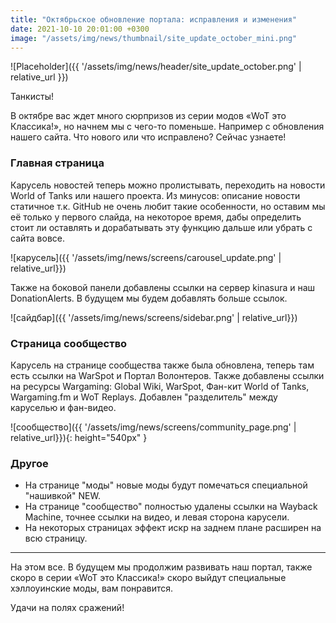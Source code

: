 ```yaml
---
title: "Октябрьское обновление портала: исправления и изменения"
date: 2021-10-10 20:01:00 +0300
image: "/assets/img/news/thumbnail/site_update_october_mini.png"
---
```

<p style="display: none">"Живая" карусель, изменения на главной странице, сообщества и многое другое.</p>

![Placeholder]({{ '/assets/img/news/header/site_update_october.png' | relative_url }})

Танкисты!

В октябре вас ждет много сюрпризов из серии модов «WoT это Классика!», но начнем мы с чего-то поменьше. Например с обновления нашего сайта. Что нового или что исправлено? Сейчас узнаете!

### Главная страница

Карусель новостей теперь можно пролистывать, переходить на новости World of Tanks или нашего проекта. Из минусов: описание новости статичное т.к. GitHub не очень любит такие особенности, но оставим мы её только у первого слайда, на некоторое время, дабы определить стоит ли оставлять и дорабатывать эту функцию дальше или убрать с сайта вовсе.

![карусель]({{ '/assets/img/news/screens/carousel_update.png' | relative_url}})

Также на боковой панели добавлены ссылки на сервер kinasura и наш DonationAlerts. В будущем мы будем добавлять больше ссылок.

![сайдбар]({{ '/assets/img/news/screens/sidebar.png' | relative_url}})

### Страница сообщество

Карусель на странице сообщества также была обновлена, теперь там есть ссылки на WarSpot и Портал Волонтеров. Также добавлены ссылки на ресурсы Wargaming: Global Wiki, WarSpot, Фан-кит World of Tanks, Wargaming.fm и WoT Replays. Добавлен "разделитель" между каруселью и фан-видео.

![сообщество]({{ '/assets/img/news/screens/community_page.png' | relative_url}}){: height="540px" }

### Другое

- На странице "моды" новые моды будут помечаться специальной "нашивкой" NEW.
- На странице "сообщество" полностью удалены ссылки на Wayback Machine, точнее ссылки на видео, и левая сторона карусели.
- На некоторых страницах эффект искр на заднем плане расширен на всю страницу.

---

На этом все. В будущем мы продолжим развивать наш портал, также скоро в серии «WoT это Классика!» скоро выйдут специальные хэллоуинские моды, вам понравится.

Удачи на полях сражений!
